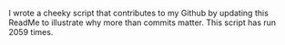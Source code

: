 I wrote a cheeky script that contributes to my Github by updating this ReadMe to illustrate why more than commits matter. This script has run 2059 times.